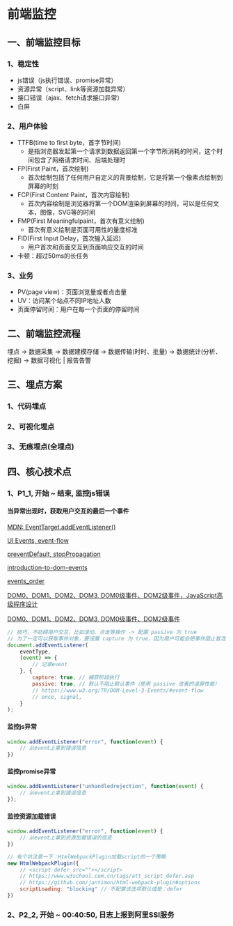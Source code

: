 # 前端监控

## 一、前端监控目标

### 1、稳定性

* js错误（js执行错误、promise异常）
* 资源异常（script、link等资源加载异常）
* 接口错误（ajax、fetch请求接口异常）
* 白屏

### 2、用户体验

* TTFB(time to first byte，首字节时间)
  + 是指浏览器发起第一个请求到数据返回第一个字节所消耗的时间，这个时间包含了网络请求时间、后端处理时
* FP(First Paint，首次绘制)
  + 首次绘制包括了任何用户自定义的背景绘制，它是将第一个像素点绘制到屏幕的时刻
* FCP(First Content Paint，首次内容绘制)
  + 首次内容绘制是浏览器将第一个DOM渲染到屏幕的时间，可以是任何文本，图像，SVG等的时间
* FMP(First Meaningfulpaint，首次有意义绘制)
  + 首次有意义绘制是页面可用性的量度标准
* FID(First Input Delay，首次输入延迟)
  + 用户首次和页面交互到页面响应交互的时间
* 卡顿：超过50ms的长任务

### 3、业务

* PV(page view)：页面浏览量或者点击量
* UV：访问某个站点不同IP地址人数
* 页面停留时间：用户在每一个页面的停留时间

## 二、前端监控流程

埋点 -> 数据采集 -> 数据建模存储 -> 数据传输(时时、批量) -> 数据统计(分析、挖掘) -> 数据可视化 | 报告告警

## 三、埋点方案

### 1、代码埋点

### 2、可视化埋点

### 3、无痕埋点(全埋点)

## 四、核心技术点

### 1、P1_1, 开始 ~ 结束, 监控js错误

#### 当异常出现时，获取用户交互的最后一个事件

[MDN: EventTarget.addEventListener()](https://developer.mozilla.org/zh-CN/docs/Web/API/EventTarget/addEventListener#%E4%BD%BF%E7%94%A8_passive_%E6%94%B9%E5%96%84%E7%9A%84%E6%BB%9A%E5%B1%8F%E6%80%A7%E8%83%BD)

[UI Events, event-flow](https://www.w3.org/TR/DOM-Level-3-Events/#event-flow)

[preventDefault, stopPropagation](https://developer.mozilla.org/zh-CN/docs/Web/API/Event/preventDefault)

[introduction-to-dom-events](https://dom.spec.whatwg.org/#introduction-to-dom-events)

[events_order](https://www.quirksmode.org/js/events_order.html#link4)

[DOM0、DOM1、DOM2、DOM3, DOM0级事件、DOM2级事件，JavaScript高级程序设计](https://www.w3.org/TR/2000/WD-DOM-Level-1-20000929/level-one-html.html)

[DOM0、DOM1、DOM2、DOM3, DOM0级事件、DOM2级事件](https://juejin.cn/post/6844903846431424525)

```JavaScript
// 技巧，不妨碍用户交互，比如滚动、点击等操作 -> 配置 passive 为 true
// 为了一定可以获取事件对象，要设置 capture 为 true，因为用户可能会把事件阻止冒泡，导致冒泡阶段无法记录交互事件
document.addEventListener(
    eventType,
    (event) => {
        // 记录event
    }, {
        capture: true, // 捕获阶段执行
        passive: true, // 默认不阻止默认事件（使用 passive 改善的滚屏性能）
        // https://www.w3.org/TR/DOM-Level-3-Events/#event-flow
        // once, signal,
    }
);
```

#### 监控js异常

```JavaScript
window.addEventListener("error", function(event) {
    // 从event上拿到错误信息
})
```

#### 监控promise异常

```JavaScript
window.addEventListener("unhandledrejection", function(event) {
    // 从event上拿到错误信息
});
```

#### 监控资源加载错误

```JavaScript
window.addEventListener("error", function(event) {
    // 从event上拿到资源加载错误的信息
})
```

```JavaScript
// 有个坑注意一下：HtmlWebpackPlugin加载script的一个策略
new HtmlWebpackPlugin({
    // <script defer src=""></script>
    // https://www.w3school.com.cn/tags/att_script_defer.asp
    // https://github.com/jantimon/html-webpack-plugin#options
    scriptLoading: "blocking" // 不配置该选项默认值是：defer
})
```

### 2、P2_2, 开始 ~ 00:40:50, 日志上报到阿里SSl服务
